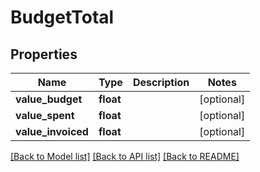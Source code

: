 # BudgetTotal

## Properties

 Name               | Type      | Description | Notes      
--------------------|-----------|-------------|------------
 **value_budget**   | **float** |             | [optional] 
 **value_spent**    | **float** |             | [optional] 
 **value_invoiced** | **float** |             | [optional] 

[[Back to Model list]](../README.md#documentation-for-models) [[Back to API list]](../README.md#documentation-for-api-endpoints) [[Back to README]](../README.md)



